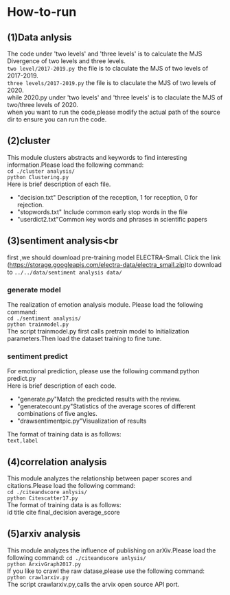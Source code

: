 # How-to-run
## (1)Data anlysis
The code under 'two levels' and 'three levels' is to calculate the MJS Divergence of two levels and three levels.<br>
```two level/2017-2019.py ```the file is to claculate the MJS of two levels of 2017-2019.<br>
```three levels/2017-2019.py``` the file is to claculate the MJS of two levels of 2020.<br>
while 2020.py under 'two levels' and 'three levels' is to claculate the MJS of two/three levels of 2020.<br>
when you want to run the code,please modify the actual path of the source dir to ensure you can run the code.<br>
## (2)cluster
This module clusters abstracts and keywords to find interesting information.Please load the following command:<br>
```cd ./cluster analysis/```<br>
```python Clustering.py```<br>
Here is brief description of each file.<br>

+ "decision.txt"  Description of the reception, 1 for reception, 0 for rejection.<br>
+ "stopwords.txt" Include common early stop words in the file<br>
+ "userdict2.txt"Common key words and phrases in scientific papers<br>
## (3)sentiment analysis<br
first ,we should download pre-training model ELECTRA-Small. Click the link (https://storage.googleapis.com/electra-data/electra_small.zip)to download to ```../../data/sentiment analysis data/```
### generate model<br>
The realization of emotion analysis module. Please load the following command:<br>
```cd ./sentiment analysis/```<br>
```python trainmodel.py```<br>
The script trainmodel.py first calls pretrain model to Initialization parameters.Then load the dataset training to fine tune.<br>
### sentiment predict<br>
For emotional prediction, please use the following command:python predict.py<br>
Here is brief description of each code.<br>

+ "generate.py"Match the predicted results with the review.<br>
+ "generatecount.py"Statistics of the average scores of different combinations of five angles.<br>
+ "drawsentimentpic.py"Visualization of results<br>

The format of training data is as follows:<br>
```text,label```<br>
## (4)correlation analysis
This module analyzes the relationship between paper scores and citations.Please load the following command:<br>
```cd ./citeandscore anlysis/```<br>
```python Citescatter17.py```<br>
The format of training data is as follows:<br>
id title cite final_decision average_score<br>
## (5)arxiv analysis
This module analyzes the influence of publishing on arXiv.Please load the following command:
```cd ./citeandscore anlysis/```<br>
```python ArxivGraph2017.py```<br>
If you like to crawl the raw datase,please use the following command:<br>
```python crawlarxiv.py```<br>
The script crawlarxiv.py,calls the arvix open source API port.<br>
